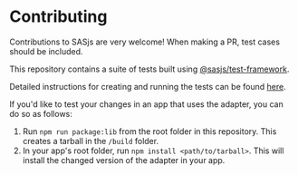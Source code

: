 # Contributing

Contributions to SASjs are very welcome! When making a PR, test cases should be included.

This repository contains a suite of tests built using [@sasjs/test-framework](https://github.com/sasjs/test-framework).

Detailed instructions for creating and running the tests can be found [here](./sasjs-tests/readme.md).

If you'd like to test your changes in an app that uses the adapter, you can do so as follows:

1. Run `npm run package:lib` from the root folder in this repository.
   This creates a tarball in the `/build` folder.
2. In your app's root folder, run `npm install <path/to/tarball>`.
   This will install the changed version of the adapter in your app.
